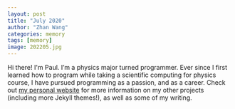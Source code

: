 ```yaml
---
layout: post
title: "July 2020"
author: "Zhan Wang"
categories: memory
tags: [memory]
image: 202205.jpg
---
```


Hi there! I'm Paul. I’m a physics major turned programmer. Ever since I first learned how to program while taking a scientific computing for physics course, I have pursued programming as a passion, and as a career. Check out [my personal website](https://www.lenpaul.com/) for more information on my other projects (including more Jekyll themes!), as well as some of my writing.
